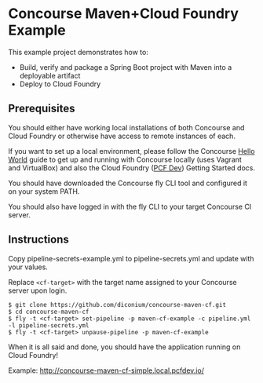 # Concourse Maven+Cloud Foundry Example

This example project demonstrates how to:
- Build, verify and package a Spring Boot project with Maven into a deployable artifact
- Deploy to Cloud Foundry

## Prerequisites

You should either have working local installations of both Concourse and Cloud Foundry or otherwise have access to remote instances of each.

If you want to set up a local environment, please follow the Concourse [Hello World](http://concourse.ci/hello-world.html) guide to get up and running with Concourse locally (uses Vagrant and VirtualBox) and also the Cloud Foundry ([PCF Dev](http://pivotal.io/pcf-dev)) Getting Started docs.

You should have downloaded the Concourse fly CLI tool and configured it on your system PATH.

You should also have logged in with the fly CLI to your target Concourse CI server.

## Instructions

Copy pipeline-secrets-example.yml to pipeline-secrets.yml and update with your values.

Replace `<cf-target>` with the target name assigned to your Concourse server upon login.

```
$ git clone https://github.com/diconium/concourse-maven-cf.git
$ cd concourse-maven-cf
$ fly -t <cf-target> set-pipeline -p maven-cf-example -c pipeline.yml -l pipeline-secrets.yml
$ fly -t <cf-target> unpause-pipeline -p maven-cf-example
```
When it is all said and done, you should have the application running on Cloud Foundry!

Example: http://concourse-maven-cf-simple.local.pcfdev.io/
